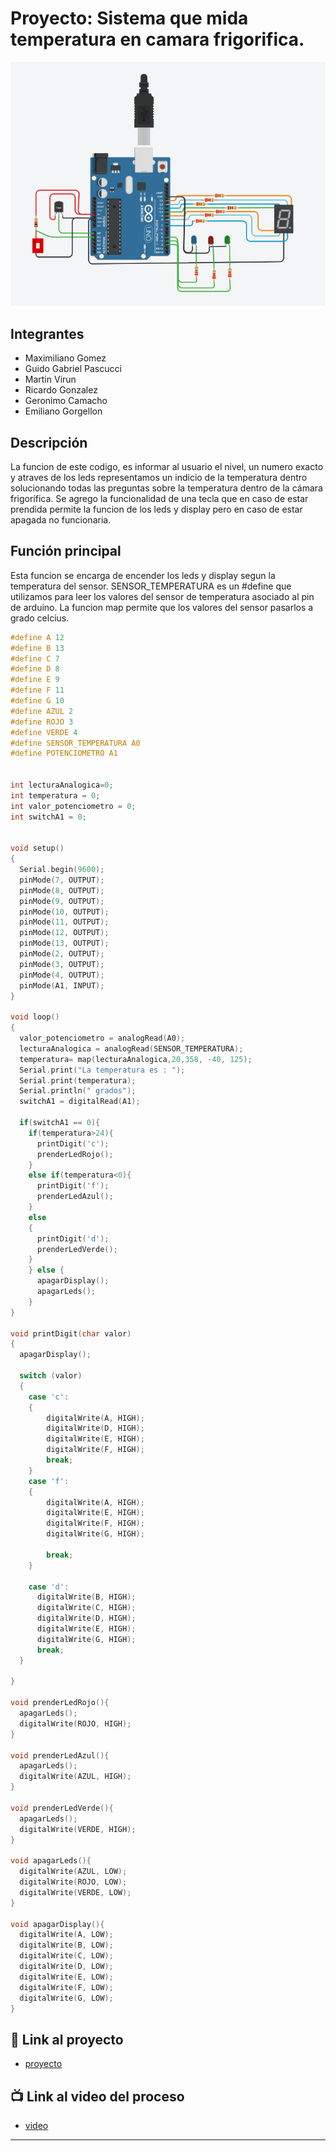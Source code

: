 # Proyecto: Sistema que mida temperatura en camara frigorifica.
![Tinkercad](./img/proyecto.png)

## Integrantes 
- Maximiliano Gomez
- Guido Gabriel Pascucci
- Martin Virun
- Ricardo Gonzalez
- Geronimo Camacho
- Emiliano Gorgellon

## Descripción
La funcion de este codigo, es informar al usuario el nivel, un numero exacto y atraves de los leds representamos un indicio de la temperatura dentro
solucionando todas las preguntas sobre la temperatura dentro de la cámara frigorífica.
Se agrego la funcionalidad de una tecla que en caso de estar prendida permite la funcion de los leds y display pero en caso de estar apagada no funcionaria.

## Función principal
Esta funcion se encarga de encender los leds y display segun la temperatura del sensor.
SENSOR_TEMPERATURA es un #define que utilizamos para leer los valores del sensor de temperatura asociado al pin de arduino. La funcion map permite que los valores del sensor pasarlos a grado celcius.


~~~ c (lenguaje en el que esta escrito)
#define A 12
#define B 13
#define C 7
#define D 8
#define E 9
#define F 11
#define G 10
#define AZUL 2
#define ROJO 3
#define VERDE 4
#define SENSOR_TEMPERATURA A0
#define POTENCIOMETRO A1


int lecturaAnalogica=0;
int temperatura = 0;
int valor_potenciometro = 0;
int switchA1 = 0;


void setup()
{
  Serial.begin(9600);
  pinMode(7, OUTPUT);
  pinMode(8, OUTPUT);
  pinMode(9, OUTPUT);
  pinMode(10, OUTPUT);
  pinMode(11, OUTPUT);
  pinMode(12, OUTPUT);
  pinMode(13, OUTPUT);
  pinMode(2, OUTPUT);
  pinMode(3, OUTPUT);
  pinMode(4, OUTPUT);
  pinMode(A1, INPUT);
}

void loop()
{
  valor_potenciometro = analogRead(A0);
  lecturaAnalogica = analogRead(SENSOR_TEMPERATURA);
  temperatura= map(lecturaAnalogica,20,358, -40, 125);
  Serial.print("La temperatura es : ");
  Serial.print(temperatura);
  Serial.println(" grados");
  switchA1 = digitalRead(A1);
  
  if(switchA1 == 0){
  	if(temperatura>24){
      printDigit('c');
      prenderLedRojo();
  	} 
  	else if(temperatura<0){
      printDigit('f');
      prenderLedAzul();
  	}
  	else
  	{
      printDigit('d');
      prenderLedVerde();
  	}
  	} else {
      apagarDisplay();
      apagarLeds();
  	}
}

void printDigit(char valor)
{
  apagarDisplay();
  
  switch (valor)
  {
  	case 'c':
  	{
        digitalWrite(A, HIGH);
 	    digitalWrite(D, HIGH);
        digitalWrite(E, HIGH);
        digitalWrite(F, HIGH);
      	break;
  	}
    case 'f':
  	{
        digitalWrite(A, HIGH);
        digitalWrite(E, HIGH);
        digitalWrite(F, HIGH);
        digitalWrite(G, HIGH);
      	
      	break;
  	}
  
    case 'd':
      digitalWrite(B, HIGH);
   	  digitalWrite(C, HIGH);
      digitalWrite(D, HIGH);
      digitalWrite(E, HIGH);
      digitalWrite(G, HIGH);
      break;
  }

}

void prenderLedRojo(){
  apagarLeds();
  digitalWrite(ROJO, HIGH);
}

void prenderLedAzul(){
  apagarLeds();
  digitalWrite(AZUL, HIGH);
}

void prenderLedVerde(){
  apagarLeds();
  digitalWrite(VERDE, HIGH);
}

void apagarLeds(){
  digitalWrite(AZUL, LOW);
  digitalWrite(ROJO, LOW);
  digitalWrite(VERDE, LOW);
}

void apagarDisplay(){
  digitalWrite(A, LOW);
  digitalWrite(B, LOW);
  digitalWrite(C, LOW);
  digitalWrite(D, LOW);
  digitalWrite(E, LOW);
  digitalWrite(F, LOW);
  digitalWrite(G, LOW);
}

~~~

## :robot: Link al proyecto
- [proyecto](https://www.tinkercad.com/things/0U31T13dKQe-copy-of-empresa-frigorifica/editel?sharecode=Cw90pNXzL8RvYcMZEbBVsAhTxGaJD3d-tG8ycUFVjGc)
## :tv: Link al video del proceso
- [video](https://www.youtube.com/watch?v=CsbndeN2B_U)

---
